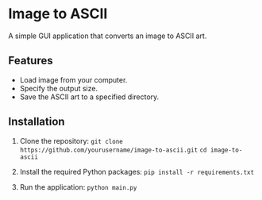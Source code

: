 # Image to ASCII

A simple GUI application that converts an image to ASCII art.

## Features

- Load image from your computer.
- Specify the output size.
- Save the ASCII art to a specified directory.

## Installation

1. Clone the repository:
   `git clone https://github.com/yourusername/image-to-ascii.git`
   `cd image-to-ascii`

2. Install the required Python packages:
   `pip install -r requirements.txt`

3. Run the application:
   `python main.py`
